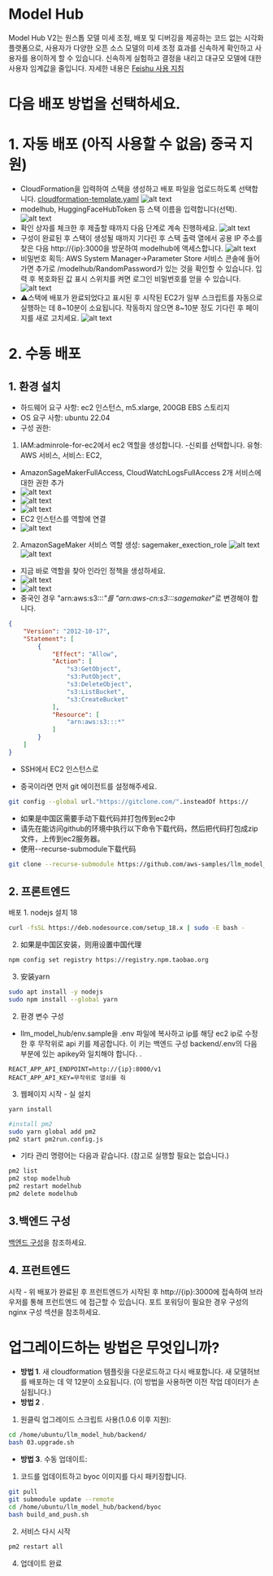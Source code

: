 # Model Hub
Model Hub V2는 원스톱 모델 미세 조정, 배포 및 디버깅을 제공하는 코드 없는 시각화 플랫폼으로, 사용자가 다양한 오픈 소스 모델의 미세 조정 효과를 신속하게 확인하고 사용자를 용이하게 할 수 있습니다. 신속하게 실험하고 결정을 내리고 대규모 모델에 대한 사용자 임계값을 줄입니다. 자세한 내용은 [Feishu 사용 지침](https://amzn-chn.feishu.cn/docx/QniUdr7FroxShfxeoPacLJKtnXf)
# 다음 배포 방법을 선택하세요.
# 1. 자동 배포 (아직 사용할 수 없음) 중국 지원)
- CloudFormation을 입력하여 스택을 생성하고 배포 파일을 업로드하도록 선택합니다.
[cloudformation-template.yaml](./cloudformation-template.yaml)
![alt text](./assets/image-cf1.png)
- modelhub, HuggingFaceHubToken 등 스택 이름을 입력합니다(선택).
![alt text](./assets/image-cf2.png)
- 확인 상자를 체크한 후 제출할 때까지 다음 단계로 계속 진행하세요.
![alt text](./assets/image-cf3.png)
- 구성이 완료된 후 스택이 생성될 때까지 기다린 후 스택 출력 열에서 공용 IP 주소를 찾은 다음 http://{ip}:3000을 방문하여 modelhub에 액세스합니다.
![alt text](./assets/image-cf6.png)
- 비밀번호 획득: AWS System Manager->Parameter Store 서비스 콘솔에 들어가면 추가로 /modelhub/RandomPassword가 있는 것을 확인할 수 있습니다. 입력 후 복호화된 값 표시 스위치를 켜면 로그인 비밀번호를 얻을 수 있습니다.
![alt text](./assets/image-cf5.png)
- ⚠️스택에 배포가 완료되었다고 표시된 후 시작된 EC2가 일부 스크립트를 자동으로 실행하는 데 8~10분이 소요됩니다. 작동하지 않으면 8~10분 정도 기다린 후 페이지를 새로 고치세요.
![alt text](./assets/image-cf4.png)

# 2. 수동 배포
## 1. 환경 설치
- 하드웨어 요구 사항: ec2 인스턴스, m5.xlarge, 200GB EBS 스토리지
- OS 요구 사항: ubuntu 22.04
- 구성 권한:
1. IAM:adminrole-for-ec2에서 ec2 역할을 생성합니다.
-신뢰를 선택합니다. 유형: AWS 서비스, 서비스: EC2,
- AmazonSageMakerFullAccess, CloudWatchLogsFullAccess 2개 서비스에 대한 권한 추가
- ![alt text](./assets/image_iamrole.png)
- ![alt text](./assets/image_iamrole2.png)
- ![alt text](./assets/image_iamrole3.png)
- EC2 인스턴스를 역할에 연결
- ![alt text](./assets/bindrole.png)  


2. AmazonSageMaker 서비스 역할 생성: sagemaker_exection_role
![alt text](./assets/image-1.png)
![alt text](./assets/image-2.png)

- 지금 바로 역할을 찾아 인라인 정책을 생성하세요.
- ![alt text](./assets/image-3.png)
- ![alt text](./assets/image-4.png)
- 중국인 경우 "arn:aws:s3:::*"를 "arn:aws-cn:s3:::sagemaker*"로 변경해야 합니다.
```json
{
    "Version": "2012-10-17",
    "Statement": [
        {
            "Effect": "Allow",
            "Action": [
                "s3:GetObject",
                "s3:PutObject",
                "s3:DeleteObject",
                "s3:ListBucket",
                "s3:CreateBucket"
            ],
            "Resource": [
                "arn:aws:s3:::*"
            ]
        }
    ]
}
```
- SSH에서 EC2 인스턴스로

- 중국이라면 먼저 git 에이전트를 설정해주세요.
```bash
git config --global url."https://gitclone.com/".insteadOf https://
```

- 如果是中国区需要手动下载代码并打包传到ec2中
- 请先在能访问github的环境中执行以下命令下载代码，然后把代码打包成zip文件，上传到ec2服务器。
- 使用--recurse-submodule下载代码  
```bash
git clone --recurse-submodule https://github.com/aws-samples/llm_model_hub.git
````

## 2. 프론트엔드
배포 1. nodejs 설치 18
```bash
curl -fsSL https://deb.nodesource.com/setup_18.x | sudo -E bash -
```
2. 如果是中国区安装，则用设置中国代理
```bash
npm config set registry https://registry.npm.taobao.org
```
3. 安装yarn
```bash
sudo apt install -y nodejs
sudo npm install --global yarn
```
2. 환경 변수 구성
- llm_model_hub/env.sample을 .env 파일에 복사하고 ip를 해당 ec2 ip로 수정한 후 무작위로 api 키를 제공합니다. 이 키는 백엔드 구성 backend/.env의 다음 부분에 있는 apikey와 일치해야 합니다. .
```
REACT_APP_API_ENDPOINT=http://{ip}:8000/v1
REACT_APP_API_KEY=무작위로 열쇠를 줘
```



3. 웹페이지
시작 - 실 설치
```bash
yarn install
```

```bash
#install pm2
sudo yarn global add pm2
pm2 start pm2run.config.js 
```
- 기타 관리 명령어는 다음과 같습니다. (참고로 실행할 필요는 없습니다.)
```bash
pm2 list
pm2 stop modelhub
pm2 restart modelhub
pm2 delete modelhub
```

## 3.백엔드 구성
[백엔드 구성](./backend/README.md)을 참조하세요.

## 4. 프런트엔드
시작 - 위 배포가 완료된 후 프런트엔드가 시작된 후 http://{ip}:3000에 접속하여 브라우저를 통해 프런트엔드
에 접근할 수 있습니다. 포트 포워딩이 필요한 경우 구성의 nginx 구성 섹션을 참조하세요.


# 업그레이드하는 방법은 무엇입니까?
- **방법 1**. 새 cloudformation 템플릿을 다운로드하고 다시 배포합니다. 새 모델허브를 배포하는 데 약 12분이 소요됩니다. (이 방법을 사용하면 이전 작업 데이터가 손실됩니다.)
- **방법 2** .
1. 원클릭 업그레이드 스크립트 사용(1.0.6 이후 지원):
```bash
cd /home/ubuntu/llm_model_hub/backend/
bash 03.upgrade.sh
```
- **방법 3**. 수동 업데이트:
1. 코드를 업데이트하고 byoc 이미지를 다시 패키징합니다.
```bash
git pull
git submodule update --remote
cd /home/ubuntu/llm_model_hub/backend/byoc
bash build_and_push.sh 
```
2. 서비스 다시 시작
```bash
pm2 restart all
```
4. 업데이트 완료